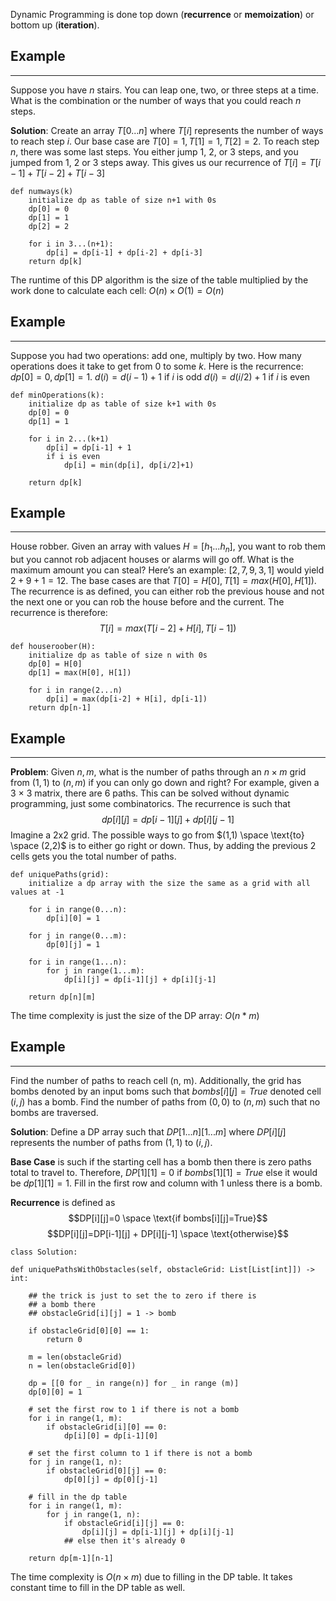 Dynamic Programming is done top down (**recurrence** or **memoization**) or bottom up (**iteration**). 

## Example
____
Suppose you have $n$ stairs. You can leap one, two, or three steps at a time. What is the combination or the number of ways that you could reach $n$ steps. 

**Solution**: Create an array $T[0...n]$ where $T[i]$ represents the number of ways to reach step $i$. Our base case are $T[0]=1, T[1]=1, T[2]=2$. To reach step $n$, there was some last steps. You either jump 1, 2, or 3 steps, and you jumped from 1, 2 or 3 steps away. This gives us our recurrence of $T[i]=T[i-1]+T[i-2]+T[i-3]$ 

```
def numways(k) 
	initialize dp as table of size n+1 with 0s
	dp[0] = 0 
	dp[1] = 1
	dp[2] = 2

	for i in 3...(n+1):
		dp[i] = dp[i-1] + dp[i-2] + dp[i-3]
	return dp[k]
```
The runtime of this DP algorithm is the size of the table multiplied by the work done to calculate each cell: $O(n) \times O(1)=O(n)$ 

## Example
____
Suppose you had two operations: add one, multiply by two. How many operations does it take to get from 0 to some $k$. Here is the recurrence: $dp[0]=0, dp[1]=1$. 
$d(i)=d(i-1)+1$ if $i$ is odd
$d(i)=d(i/2)+1$ if $i$ is even

```
def minOperations(k):
	initialize dp as table of size k+1 with 0s
	dp[0] = 0
	dp[1] = 1

	for i in 2...(k+1)
		dp[i] = dp[i-1] + 1
		if i is even
			dp[i] = min(dp[i], dp[i/2]+1)

	return dp[k]
```

## Example
____
House robber. Given an array with values $H=[h_1...h_n]$, you want to rob them but you cannot rob adjacent houses or alarms will go off. What is the maximum amount you can steal? Here’s an example: $[2, 7, 9, 3, 1]$ would yield $2 + 9 + 1 = 12$. The base cases are that $T[0]=H[0], T[1]=max(H[0],H[1])$. The recurrence is as defined, you can either rob the previous house and not the next one or you can rob the house before and the current. The recurrence is therefore: 
$$T[i]=max(T[i-2]+H[i], T[i-1])$$

```
def houseroober(H):
	initialize dp as table of size n with 0s
	dp[0] = H[0]
	dp[1] = max(H[0], H[1])

	for i in range(2...n)
		dp[i] = max(dp[i-2] + H[i], dp[i-1])
	return dp[n-1]
``` 

## Example
____
**Problem**: Given $n, m$, what is the number of paths through an $n \times m$ grid from $(1, 1)$ to $(n, m)$ if you can only go down and right? For example, given a 3 × 3 matrix, there are 6 paths. This can be solved without dynamic programming, just some combinatorics. The recurrence is such that $$dp[i][j] = dp[i-1][j] +dp[i][j-1]$$ Imagine a 2x2 grid. The possible ways to go from $(1,1) \space \text{to} \space (2,2)$ is to either go right or down. Thus, by adding the previous 2 cells gets you the total number of paths. 

```
def uniquePaths(grid): 
	initialize a dp array with the size the same as a grid with all values at -1

	for i in range(0...n):
		dp[i][0] = 1

	for j in range(0...m):
		dp[0][j] = 1

	for i in range(1...n):
		for j in range(1...m):
			dp[i][j] = dp[i-1][j] + dp[i][j-1]

	return dp[n][m]
```
The time complexity is just the size of the DP array: $O(n * m)$ 

## Example
____
Find the number of paths to reach cell (n, m). Additionally, the grid has bombs denoted by an input boms such that $bombs[i][j]=True$ denoted cell $(i,j)$ has a bomb. Find the number of paths from $(0,0)$ to $(n,m)$ such that no bombs are traversed. 

**Solution**: Define a DP array such that $DP[1...n][1...m]$ where $DP[i][j]$ represents the number of paths from $(1,1)$ to $(i,j)$. 

**Base Case** is such if the starting cell has a bomb then there is zero paths total to travel to. Therefore, $DP[1][1]=0$ if $bombs[1][1]=True$ else it would be $dp[1][1]=1$. Fill in the first row and column with 1 unless there is a bomb. 

**Recurrence** is defined as 
$$DP[i][j]=0 \space \text{if bombs[i][j]=True}$$
$$DP[i][j]=DP[i-1][j] + DP[i][j-1] \space \text{otherwise}$$

```
class Solution:

def uniquePathsWithObstacles(self, obstacleGrid: List[List[int]]) -> int:

	## the trick is just to set the to zero if there is
	## a bomb there
	## obstacleGrid[i][j] = 1 -> bomb

	if obstacleGrid[0][0] == 1:
		return 0

	m = len(obstacleGrid)
	n = len(obstacleGrid[0])

	dp = [[0 for _ in range(n)] for _ in range (m)]
	dp[0][0] = 1

	# set the first row to 1 if there is not a bomb
	for i in range(1, m):
		if obstacleGrid[i][0] == 0:
			dp[i][0] = dp[i-1][0]

	# set the first column to 1 if there is not a bomb
	for j in range(1, n):
		if obstacleGrid[0][j] == 0:
			dp[0][j] = dp[0][j-1]

	# fill in the dp table
	for i in range(1, m):
		for j in range(1, n):
			if obstacleGrid[i][j] == 0:
				dp[i][j] = dp[i-1][j] + dp[i][j-1]
			## else then it's already 0
		
	return dp[m-1][n-1]
```

The time complexity is $O(n \times m)$ due to filling in the DP table. It takes constant time to fill in the DP table as well. 
